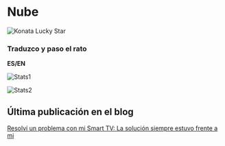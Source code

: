 # Nube

![Konata Lucky Star](https://media1.tenor.com/m/ROTT22u3Vr0AAAAC/konata-lucky-star.gif)

### Traduzco y paso el rato
**ES/EN**

![Stats1](http://github-profile-summary-cards.vercel.app/api/cards/profile-details?username=nubesurrealista&theme=material_palenight)

![Stats2](http://github-profile-summary-cards.vercel.app/api/cards/stats?username=nubesurrealista&theme=material_palenight)

## Última publicación en el blog
<!-- BLOG-POST-START -->
[Resolví un problema con mi Smart TV: La solución siempre estuvo frente a mi](https://nube.bearblog.dev/problemaresuelto/)
<!-- BLOG-POST-END -->
